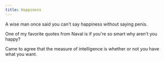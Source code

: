 ```yaml
---
title: Happiness
---
```

A wise man once said you can't say happiness without saying penis.

One of my favorite quotes from Naval is if you're so smart why aren't you happy? 

Came to agree that the measure of intelligence is whether or not you have what you want. 